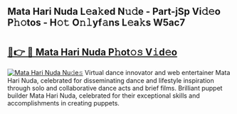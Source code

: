 ## Mata Hari Nuda L𝚎a𝚔ed N𝚞𝚍e - Part-jSp Vi𝚍𝚎o P𝚑𝚘tos - H𝚘𝚝 O𝚗𝚕yf𝚊ns L𝚎a𝚔s W5ac7

# <h2><a href="http://kf3gtk.oniu.top/?m=Mata+Hari+Nuda">🔗👉 🔴 Mata Hari Nuda P𝚑ot𝚘𝚜 V𝚒d𝚎o</a></h2>

[![Mata Hari Nuda Nu𝚍e𝚜](https://i.imgur.com/0qMVB7G.gif)](http://kf3gtk.oniu.top/?m=Mata+Hari+Nuda)
Virtual dance innovator and web entertainer Mata Hari Nuda, celebrated for disseminating dance and lifestyle inspiration through solo and collaborative dance acts and brief films. Brilliant puppet builder Mata Hari Nuda, celebrated for their exceptional skills and accomplishments in creating puppets.  
